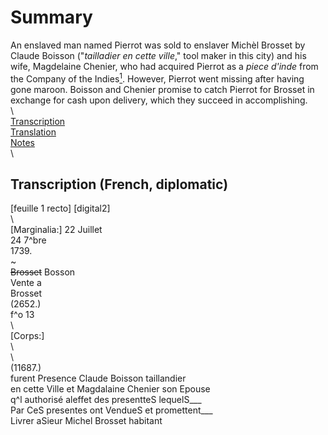 # Summary   
An enslaved man named Pierrot was sold to enslaver Michèl Brosset by Claude Boisson ("*tailladier en cette ville*," tool maker in this city) and his wife, Magdelaine Chenier, who had acquired Pierrot as a *piece d'inde* from the Company of the Indies[^1]. However, Pierrot went missing after having gone maroon. Boisson and Chenier promise to catch Pierrot for Brosset in exchange for cash upon delivery, which they succeed in accomplishing.   
\  
[Transcription](#transcription-(French,-diplomatic))  
[Translation](#translation-(English,-modern))  
[Notes](#notes)  
\
## Transcription (French, diplomatic)   
[feuille 1 recto] [digital2]  
\  
[Marginalia:] 22 Juillet  
24 7^bre  
1739.  
~  
~~Brosset~~ Bosson  
Vente a  
Brosset  
(2652.)  
f^o 13   
\    
[Corps:]    
\  
\    
    (11687.)    
furent Presence Claude Boisson taillandier  
en cette Ville et Magdalaine Chenier son Epouse  
q^l authorisé aleffet des presentteS lequelS___  
Par CeS presentes ont VendueS et promettent___  
Livrer aSieur Michel Brosset habitant  
En cette Ville un Negre piece dInde Nommé___  
Pierrot Le garantir detouS troubleset Empechements  
envers et Contre touS quil appartiendra___  
Et Comme le^d Negre estmarron les^d___  
VendeurS sobligent dela Remettre en mains  
dudS^rAcqueruer desquilS auront pour Lattrapper   
Led acqueruer Connoissant parfaitement  
Led Negre et En Estant Content auleffet  
du Jouir Luy et les sieurs connu dunbien  
aluy apartenant ainsy que’n a Jouyled.   
Boisson qui la aquis deLa Comp^e des Indes  
aqui Il aetté payé suivant lepermis Cy___  
Joins duS dumanoir agent delaComp^e___  
endatte du Vingtun dupresent lad  
Ventte et Cession ainsy faite moyennant   
Leprix et somme deQuinze Cent___  
Livres que ledS Brosset promet  



## Translation (English, modern)    
\   
[page # 1] [digital2]    
\  
[Marginal note:] July 22nd  
September 24  
1739  
~  
~~Brosset~~  Bo[i]sson  
Sale to   
Brosset  
(2652)  
file 13      
\    
\    
[Body:]  
\  
\      
    (11687)  
Present were Claude Boisson, tool maker  
in this city, and Magdelaine Chenier, his wife,  
who authorized for these proceedings which,     
per those present, have sold and promise  
to deliver to Sieur Michèl Brosset, resident     
in this city, a nègre pièce d’inde named       
Pierrot, guaranteed from all troubles and impediments  
[to whom] against all odds [he] will belong.  
And as the aforesaid nègre has runaway, the said  
sellers oblige themselves to take him back into their hands  
from the said Sieur Purchaser, as soon as they will [have a chance to] catch him.  
The said purchaser, knowing perfectly well   
the said *nègre* and being happy as the result of   being able to enjoy him, and the gentlemen [who   have] known [of him] as property  
belonging to him as well as the said  
Boisson, who acquired [him] from the Company  
of the Indies,  
to whom [he] was paid, according to the attached   license  
from Sieur Dumanoir, agent of the Company,  
dated the twenty first of present [year]. The said  
sale and transfer thus [is] made by means of  
the price and sum of fifteen hundred  
livres that the said Brosset promises  

  

[^1]: "In 1728, Jean-Baptiste Labat described the *pièce d’Inde*, the primary measure of commercial exchange on the West African coast as a “measure of potential labor.” The *pièce d’Inde* derived from the *pieza de India*, which entered circulation during the first centuries of slave trading under the Spanish and Portuguese," writes Johnson, *Wicked Flesh: Black Women, Intimacy and Freedom in the Atlantic World* (Penn Press, 2020), 80. "By the eighteenth century, for French traders, a *pièce d’Inde*, according to Labat, was a male slave, between eight and thirty years old, with all of his digits and limbs, as well as 'eyes, ears, teeth,' and was not 'hunchbacked or lame.'"
